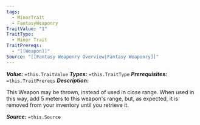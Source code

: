 ```yaml
---
tags:
  - MinorTrait
  - FantasyWeaponry
TraitValue: "1"
TraitType:
  - Minor Trait
TraitPrereqs:
  - "[[Weapon]]"
Source: "[[Fantasy Weaponry Overview|Fantasy Weaponry]]"
---
```

***Value:*** `=this.TraitValue`
***Types:*** `=this.TraitType`
***Prerequisites:*** `=this.TraitPrereqs`
***Description:***

This Weapon may be thrown, instead of used in close range. When used in this way, add 5 meters to this weapon's range, but, as expected, it is removed from your inventory until you retrieve it.

***Source:*** `=this.Source`